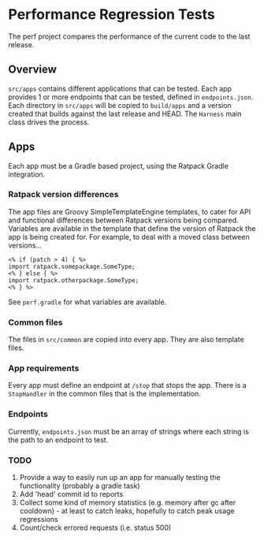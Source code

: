 # Performance Regression Tests

The perf project compares the performance of the current code to the last release.

## Overview

`src/apps` contains different applications that can be tested.
Each app provides 1 or more endpoints that can be tested, defined in `endpoints.json`.
Each directory in `src/apps` will be copied to `build/apps` and a version created that builds against the last release and HEAD.
The `Harness` main class drives the process.

## Apps

Each app must be a Gradle based project, using the Ratpack Gradle integration.

### Ratpack version differences

The app files are Groovy SimpleTemplateEngine templates, to cater for API and functional differences between Ratpack versions being compared.
Variables are available in the template that define the version of Ratpack the app is being created for.
For example, to deal with a moved class between versions…

```language-groovy
<% if (patch > 4) { %>
import ratpack.somepackage.SomeType;
<% } else { %>
import ratpack.otherpackage.SomeType;
<% } %>
```

See `perf.gradle` for what variables are available.

### Common files

The files in `src/common` are copied into every app.
They are also template files.

### App requirements

Every app must define an endpoint at `/stop` that stops the app.
There is a `StopHandler` in the common files that is the implementation.

### Endpoints

Currently, `endpoints.json` must be an array of strings where each string is the path to an endpoint to test.

### TODO

1. Provide a way to easily run up an app for manually testing the functionality (probably a gradle task)
1. Add 'head' commit id to reports
1. Collect some kind of memory statistics (e.g. memory after gc after cooldown) - at least to catch leaks, hopefully to catch peak usage regressions
1. Count/check errored requests (i.e. status 500)